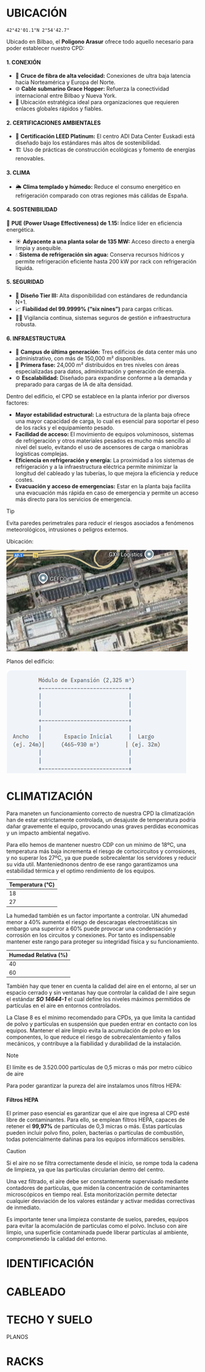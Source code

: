 # UBICACIÓN
```
42°42'01.1"N 2°54'42.7"
```
Ubicado en Bilbao, el **Poligono Arasur** ofrece todo aquello necesario para poder establecer nuestro CPD:

#### 1. CONEXIÓN
- 📡 **Cruce de fibra de alta velocidad:** Conexiones de ultra baja latencia hacia Norteamérica y Europa del Norte.
- 🌐 **Cable submarino Grace Hopper:** Refuerza la conectividad internacional entre Bilbao y Nueva York.
- 🧭 Ubicación estratégica ideal para organizaciones que requieren enlaces globales rápidos y fiables.

#### 2. CERTIFICACIONES AMBIENTALES
- 🏅 **Certificación LEED Platinum:** El centro ADI Data Center Euskadi está diseñado bajo los estándares más altos de sostenibilidad.
- 🏗️ Uso de prácticas de construcción ecológicas y fomento de energías renovables.

#### 3. CLIMA
- 🌦️ **Clima templado y húmedo:** Reduce el consumo energético en refrigeración comparado con otras regiones más cálidas de España.

#### 4. SOSTENIBILIDAD
 🌱 **PUE (Power Usage Effectiveness) de 1.15:** Índice líder en eficiencia energética.
- ☀️ **Adyacente a una planta solar de 135 MW:** Acceso directo a energía limpia y asequible.
- 💧 **Sistema de refrigeración sin agua:** Conserva recursos hídricos y permite refrigeración eficiente hasta 200 kW por rack con refrigeración líquida.

#### 5. SEGURIDAD
- 🔐 **Diseño Tier III:** Alta disponibilidad con estándares de redundancia N+1.
- 📈 **Fiabilidad del 99.9999% (“six nines”)** para cargas críticas.
- 👷‍♂️ Vigilancia continua, sistemas seguros de gestión e infraestructura robusta.

#### 6. INFRAESTRUCTURA
- 🏢 **Campus de última generación:** Tres edificios de data center más uno administrativo, con más de 150,000 m² disponibles.
- 🧱 **Primera fase:** 24,000 m² distribuidos en tres niveles con áreas especializadas para datos, administración y generación de energía.
- ⚙️ **Escalabilidad:** Diseñado para expandirse conforme a la demanda y preparado para cargas de IA de alta densidad.

Dentro del edificio, el CPD se establece en la planta inferior por diversos factores:

- **Mayor estabilidad estructural:** La estructura de la planta baja ofrece una mayor capacidad de carga, lo cual es esencial para soportar el peso de los racks y el equipamiento pesado.
- **Facilidad de acceso:** El movimiento de equipos voluminosos, sistemas de refrigeración y otros materiales pesados es mucho más sencillo al nivel del suelo, evitando el uso de ascensores de carga o maniobras logísticas complejas.
- **Eficiencia en refrigeración y energía:** La proximidad a los sistemas de refrigeración y a la infraestructura eléctrica permite minimizar la longitud del cableado y las tuberías, lo que mejora la eficiencia y reduce costes.
- **Evacuación y acceso de emergencias:** Estar en la planta baja facilita una evacuación más rápida en caso de emergencia y permite un acceso más directo para los servicios de emergencia.

> [!TIP]
> Evita paredes perimetrales para reducir el riesgos asociados a fenómenos meteorológicos, intrusiones o peligros externos.


Ubicación:

![Ubicación](./ubi.png)

Planos del edificio:

![Planos del edificio](./edificio.png)



# CLIMATIZACIÓN

Para maneten un funcionamiento correcto de nuestra CPD la climatización han de estar estrictamente controlada, un desajuste de temperatura podria dañar gravemente el equipo, provocando unas graves perdidas economicas y un impacto ambiental negativo.

Para ello hemos de mantener nuestro CDP con un mínimo de 18ºC, una temperatura más baja incrementa el riesgo de cortocircuitos y corrosiones, y no superar los 27ºC, ya que puede sobrecalentar los servidores y reducir su vida util. 
Manteniednonos dentro de ese rango garantizamos una estabilidad térmica y el optimo rendimiento de los equipos.


| Temperatura (°C) |    
|------------------|        
| 18     |              
| 27     |              

La humedad también es un factor importante a controlar. UN ahumedad menor a 40% aumenta el riesgo de descaragas electroestáticas sin embargo una superiror a 60%  puede provocar una condensación y corrosión en los circuitos y conexiones. Por tanto es indispensable mantener este rango para proteger su integridad física y su funcionamiento.

| Humedad Relativa (%) |
|------------------|        
| 40     |              
| 60     | 


También hay que tener en cuenta la calidad del aire en el entorno, al ser un espacio cerrado y sin ventanas hay que controlar la calidad de l aire segun el estándar ***SO 14644-1*** el cual define los niveles máximos permitidos de partículas en el aire en entornos controlados. 

La Clase 8 es el mínimo recomendado para CPDs, ya que limita la cantidad de polvo y partículas en suspensión que pueden entrar en contacto con los equipos. 
Mantener el aire limpio evita la acumulación de polvo en los componentes, lo que reduce el riesgo de sobrecalentamiento y fallos mecánicos, y contribuye a la fiabilidad y durabilidad de la instalación.

> [!NOTE]
> El límite es de 3.520.000 partículas de 0,5 micras o más por metro cúbico de aire

Para poder garantizar la pureza del aire instalamos unos filtros HEPA:

#### Filtros HEPA
El primer paso esencial es garantizar que el aire que ingresa al CPD esté libre de contaminantes. Para ello, se emplean filtros HEPA, capaces de retener el **99,97%** de partículas de 0,3 micras o más. Estas partículas pueden incluir polvo fino, polen, bacterias o partículas de combustión, todas potencialmente dañinas para los equipos informáticos sensibles.

> [!CAUTION]
> Si el aire no se filtra correctamente desde el inicio, se rompe toda la cadena de limpieza, ya que las partículas circularían dentro del centro.

Una vez filtrado, el aire debe ser constantemente supervisado mediante contadores de partículas, que miden la concentración de contaminantes microscópicos en tiempo real. Esta monitorización permite detectar cualquier desviación de los valores estándar y activar medidas correctivas de inmediato.

Es importante tener una limpieza constante de suelos, paredes, equipos para evitar la acomulación de particulas como el polvo. Incluso con aire limpio, una superficie contaminada puede liberar partículas al ambiente, comprometiendo la calidad del entorno.



# IDENTIFICACIÓN

# CABLEADO

# TECHO Y SUELO

PLANOS

# RACKS

